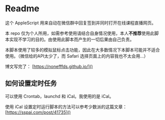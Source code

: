# Readme

这个 AppleScript 用来自动在微信群中回复签到并同时打开在线课程直播网页。

本 repo 仅为个人所用，如需参考使用请结合自身情况使用，本人**不推荐**使用此脚本实现不学习的目的。由使用此脚本而产生的一切后果由自己负责。

本脚本使用了较多的模拟鼠标点击功能，因此在大多数情况下本脚本可能并不适合使用。（微信给的API太少了，而 Safari 选择页面上的内容我也不太会用...）

博文写完了： [https://nonefffds.github.io/]()



## 如何设置定时任务

可以使用 Crontab，launchd 和 iCal。我使用的是 iCal。

使用 iCal 设置定时运行脚本的方法可以参考少数派的这篇文章：
[https://sspai.com/post/41735]()
